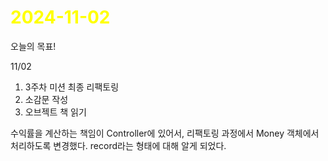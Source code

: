 # <span style="color:yellow">2024-11-02</span>
오늘의 목표!

11/02
1. 3주차 미션 최종 리팩토링
2. 소감문 작성
3. 오브젝트 책 읽기

수익률을 계산하는 책임이 Controller에 있어서, 리팩토링 과정에서 Money 객체에서 처리하도록 변경했다.
record라는 형태에 대해 알게 되었다.

